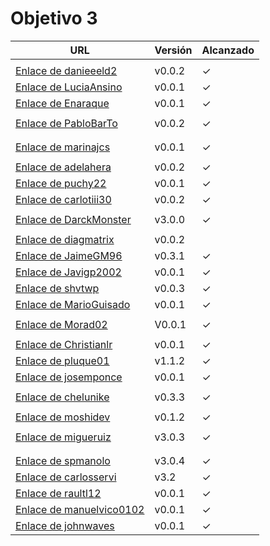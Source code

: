 # Objetivo 3

| URL                                                                                       | Versión | Alcanzado |
|-------------------------------------------------------------------------------------------|---------|-----------|
| <!-- Enlace de sergioae19 -->                                                             |         |           |
| [Enlace de danieeeld2](https://github.com/danieeeld2/LogisticsRoutes/pull/19)             | v0.0.2  | ✓         |
| [Enlace de LuciaAnsino](https://github.com/LuciaAnsino/CompraOnline/pull/11)              | v0.0.1  | ✓         |
| [Enlace de Enaraque](https://github.com/Enaraque/bus_stadistics/pull/18)                  | v0.0.1  | ✓         |
| <!-- Enlace de giorgiogiovanni -->                                                        |         |           |
| [Enlace de PabloBarTo](https://github.com/PabloBarTo/Empresa/pull/15)                     | v0.0.2  | ✓         |
| <!-- Enlace de danibarranqueroo -->                                                       |         |           |
| <!-- Enlace de Amadocm -->                                                                |         |           |
| [Enlace de marinajcs](https://github.com/marinajcs/asignacionTareas/pull/21)              | v0.0.1  | ✓         |
| <!-- Enlace de GiancaGrizzly -->                                                          |         |           |
| [Enlace de adelahera](https://github.com/adelahera/basket-stats/pull/22)                  | v0.0.2  | ✓         |
| [Enlace de puchy22](https://github.com/puchy22/nutri-app/pull/16)                         | v0.0.1  | ✓         |
| [Enlace de carlotiii30](https://github.com/carlotiii30/organizacionSemanal/pull/16)       | v0.0.2  | ✓         |
| <!-- Enlace de sergioffdez -->                                                            |         |           |
| [Enlace de DarckMonster](https://github.com/DarckMonster/PCscrap/pull/27)                 | v3.0.0  | ✓         |
| <!-- Enlace de eugrdfolcha -->                                                            |         |           |
| [Enlace de diagmatrix](https://github.com/diagmatrix/maybe-better-maybe-worse/pull/18)    | v0.0.2  |           |
| [Enlace de JaimeGM96](https://github.com/JaimeGM96/RutasAutobuses/pull/20)                | v0.3.1  | ✓         |
| [Enlace de Javigp2002](https://github.com/javigp2002/LazyFood/pull/18)                    | v0.0.1  | ✓         |
| [Enlace de shvtwp](https://github.com/shvtwp/DePendiente/pull/20)                         | v0.0.3  | ✓         |
| [Enlace de MarioGuisado](https://github.com/MarioGuisado/TrainMe/pull/34)                 | v0.0.1  | ✓         |
| <!-- Enlace de J P S -->                                                                  |         |           |
| [Enlace de Morad02](https://github.com/Morad02/F1Data/pull/15)                            | V0.0.1  | ✓         |
| <!-- Enlace de albertolj -->                                                              |         |           |
| [Enlace de Christianlr](https://github.com/Christianlr/MIBarberSchedule/pull/24)          | v0.0.1  | ✓         |
| [Enlace de pluque01](https://github.com/pluque01/CofreSagradoVirtual/pull/20)             | v1.1.2  | ✓         |
| [Enlace de josemponce](https://github.com/josemponce/RutaMusical/pull/22)                 | v0.0.1  | ✓         |
| <!-- Enlace de smallPingu -->                                                             |         |           |
| [Enlace de chelunike](https://github.com/chelunike/didactic-chainsaw/pull/16)             | v0.3.3  | ✓         |
| <!-- Enlace de M M M -->                                                                  |         |           |
| [Enlace de moshidev](https://github.com/moshidev/MaquiTracker.jl/pull/37)                 | v0.1.2  | ✓         |
| <!-- Enlace de R L O E -->                                                                |         |           |
| [Enlace de migueruiz](https://github.com/migueruiz/Automatricula/pull/32)                 | v3.0.3  | ✓         |
| <!-- Enlace de Javito198 -->                                                              |         |           |
| <!-- Enlace de Alvarosanpal -->                                                           |         |           |
| [Enlace de spmanolo](https://github.com/spmanolo/calidad-aire/pull/17)                    | v3.0.4  | ✓         |
| [Enlace de carlosservi](https://github.com/carlosservi/Asistente_Ruta_Camioneros/pull/23) | v3.2    | ✓         |
| [Enlace de raultl12](https://github.com/raultl12/TeamFinder/pull/21)                      | v0.0.1  | ✓         |
| [Enlace de manuelvico0102](https://github.com/manuelvico0102/easySelect/pull/20)          | v0.0.1  | ✓         |
| [Enlace de johnwaves](https://github.com/johnwaves/recambios-express/pull/42)             | v0.0.1  | ✓         |

